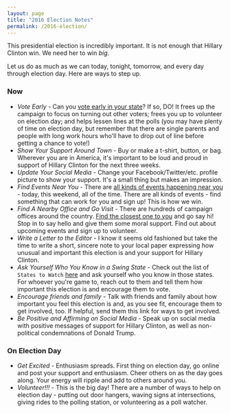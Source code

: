 ```yaml
---
layout: page
title: "2016 Election Notes"
permalink: /2016-election/
---
```



This presidential election is incredibly important.  It is not enough that Hillary Clinton win. We need her to win *big*. 

Let us do as much as we can today, tonight, tomorrow, and every day through election day.  Here are ways to step up.  

### Now 

* *Vote Early* - Can you [vote early in your state](http://www.politico.com/story/2016/09/early-voting-states-228435)?  If so, DO!  It frees up the campaign to focus on turning out other voters; frees you up to volunteer on election day; and helps lessen lines at the polls (you may have plenty of time on election day, but remember that there are single parents and people with long work hours who'll have to drop out of line before getting a chance to vote!)
* *Show Your Support Around Town* - Buy or make a t-shirt, button, or bag.  Wherever you are in America, it's important to be loud and proud in support of Hillary Clinton for the next three weeks.  
* *Update Your Social Media* - Change your Facebook/Twitter/etc. profile picture to show your support.  It's a small thing but makes an impression.  
* *Find Events Near You* - There are [all kinds of events happening near you](https://www.hillaryclinton.com/events/) - today, this weekend, all of the time.  There are all kinds of events - find something that can work for you and sign up!  This is how we win.  
* *Find A Nearby Office and Go Visit* - There are hundreds of campaign offices around the country. [Find the closest one to you](https://www.hillaryclinton.com/tools/find-your-field-office/) and go say hi!  Stop in to say hello and give them some moral support.  Find out about upcoming events and sign up to volunteer.
* *Write a Letter to the Editor* - I know it seems old fashioned but take the time to write a short, sincere note to your local paper expressing how unusual and important this election is and your support for Hillary Clinton.
* *Ask Yourself Who You Know in a Swing State* - Check out the list of `States to Watch` [here](http://projects.fivethirtyeight.com/2016-election-forecast/?ex_cid=rrpromo) and ask yourself who you know in those states.  For whoever you're game to, reach out to them and tell them how important this election is and encourage them to vote.  
* *Encourage friends and family* - Talk with friends and family about how important you feel this election is and, as you see fit, encourage them to get involved, too.  If helpful, send them this link for ways to get involved.  
* *Be Positive and Affirming on Social Media* - Speak up on social media with positive messages of support for Hillary Clinton, as well as non-political condemnations of Donald Trump.  


### On Election Day

* *Get Excited* - Enthusiasm spreads.  First thing on election day, go online and post your support and enthusiasm.  Cheer others on as the day goes along.  Your energy will ripple and add to others around you.  
* *Volunteer!!!* - This is the big day!  There are a number of ways to help on election day - putting out door hangers, waving signs at intersections, giving rides to the polling station, or volunteering as a poll watcher. 

